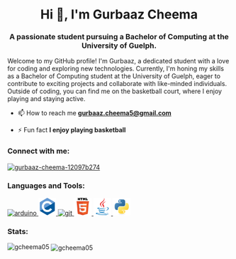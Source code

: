 <h1 align="center">Hi 👋, I'm Gurbaaz Cheema</h1>
<h3 align="center">A passionate student pursuing a Bachelor of Computing at the University of Guelph.</h3>

<p>
Welcome to my GitHub profile! I'm Gurbaaz, a dedicated student with a love for coding and exploring new technologies. Currently, I'm honing my skills as a Bachelor of Computing student at the University of Guelph, eager to contribute to exciting projects and collaborate with like-minded individuals. Outside of coding, you can find me on the basketball court, where I enjoy playing and staying active.
</p>

- 📫 How to reach me **gurbaaz.cheema5@gmail.com**

- ⚡ Fun fact **I enjoy playing basketball**

<h3 align="left">Connect with me:</h3>
<p align="left">
<a href="https://linkedin.com/in/gurbaaz-cheema-12097b274" target="blank"><img align="center" src="https://raw.githubusercontent.com/rahuldkjain/github-profile-readme-generator/master/src/images/icons/Social/linked-in-alt.svg" alt="gurbaaz-cheema-12097b274" height="30" width="40" /></a>
</p>

<h3 align="left">Languages and Tools:</h3>
<p align="left"> <a href="https://www.arduino.cc/" target="_blank" rel="noreferrer"> <img src="https://cdn.worldvectorlogo.com/logos/arduino-1.svg" alt="arduino" width="40" height="40"/> </a> <a href="https://www.cprogramming.com/" target="_blank" rel="noreferrer"> <img src="https://raw.githubusercontent.com/devicons/devicon/master/icons/c/c-original.svg" alt="c" width="40" height="40"/> </a> <a href="https://git-scm.com/" target="_blank" rel="noreferrer"> <img src="https://www.vectorlogo.zone/logos/git-scm/git-scm-icon.svg" alt="git" width="40" height="40"/> </a> <a href="https://www.w3.org/html/" target="_blank" rel="noreferrer"> <img src="https://raw.githubusercontent.com/devicons/devicon/master/icons/html5/html5-original-wordmark.svg" alt="html5" width="40" height="40"/> </a> <a href="https://www.java.com" target="_blank" rel="noreferrer"> <img src="https://raw.githubusercontent.com/devicons/devicon/master/icons/java/java-original.svg" alt="java" width="40" height="40"/> </a> <a href="https://www.python.org" target="_blank" rel="noreferrer"> <img src="https://raw.githubusercontent.com/devicons/devicon/master/icons/python/python-original.svg" alt="python" width="40" height="40"/> </a> 
</p>

<h3 align="left">Stats:</h3>

<p><img align="left" src="https://github-readme-stats.vercel.app/api/top-langs?username=gcheema05&show_icons=true&locale=en&layout=compact" alt="gcheema05" /></p>

<p>&nbsp;<img align="center" src="https://github-readme-stats.vercel.app/api?username=gcheema05&show_icons=true&locale=en" alt="gcheema05" /></p>

